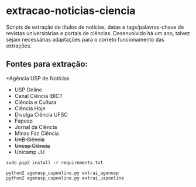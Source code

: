 # extracao-noticias-ciencia

Scripts de extração de títulos de notícias, datas e tags/palavras-chave de revistas universitárias e portais de ciências. Desenvolvido há um ano, talvez sejam necessárias adaptações para o correto funcionamento das extrações.

## Fontes para extração:

*Agência USP de Notícias
* USP Online
* Canal Ciência IBICT
* Ciência e Cultura
* Ciência Hoje
* Divulga Ciência UFSC
* Fapesp
* Jornal da Ciência
* Minas Faz Ciência
* ~~UnB Ciência~~
* ~~Unesp Ciência~~
* Unicamp JU


```
sudo pip2 install -r requirements.txt

python2 agenusp_usponline.py extrai_agenusp
python2 agenusp_usponline.py extrai_usponline

```
